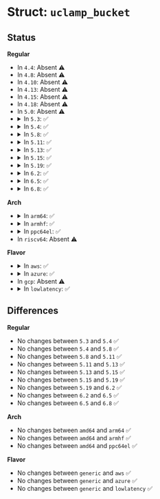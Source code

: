 # Struct: <code>uclamp_bucket</code>

## Status
<b>Regular</b>
<ul>
<li>
In <code>4.4</code>: Absent ⚠️
</li>
<li>
In <code>4.8</code>: Absent ⚠️
</li>
<li>
In <code>4.10</code>: Absent ⚠️
</li>
<li>
In <code>4.13</code>: Absent ⚠️
</li>
<li>
In <code>4.15</code>: Absent ⚠️
</li>
<li>
In <code>4.18</code>: Absent ⚠️
</li>
<li>
In <code>5.0</code>: Absent ⚠️
</li>
<li>
<details>
<summary>In <code>5.3</code>: ✅</summary>

```c
struct uclamp_bucket {
    long unsigned int value;
    long unsigned int tasks;
};
```
</details>
</li>
<li>
<details>
<summary>In <code>5.4</code>: ✅</summary>

```c
struct uclamp_bucket {
    long unsigned int value;
    long unsigned int tasks;
};
```
</details>
</li>
<li>
<details>
<summary>In <code>5.8</code>: ✅</summary>

```c
struct uclamp_bucket {
    long unsigned int value;
    long unsigned int tasks;
};
```
</details>
</li>
<li>
<details>
<summary>In <code>5.11</code>: ✅</summary>

```c
struct uclamp_bucket {
    long unsigned int value;
    long unsigned int tasks;
};
```
</details>
</li>
<li>
<details>
<summary>In <code>5.13</code>: ✅</summary>

```c
struct uclamp_bucket {
    long unsigned int value;
    long unsigned int tasks;
};
```
</details>
</li>
<li>
<details>
<summary>In <code>5.15</code>: ✅</summary>

```c
struct uclamp_bucket {
    long unsigned int value;
    long unsigned int tasks;
};
```
</details>
</li>
<li>
<details>
<summary>In <code>5.19</code>: ✅</summary>

```c
struct uclamp_bucket {
    long unsigned int value;
    long unsigned int tasks;
};
```
</details>
</li>
<li>
<details>
<summary>In <code>6.2</code>: ✅</summary>

```c
struct uclamp_bucket {
    long unsigned int value;
    long unsigned int tasks;
};
```
</details>
</li>
<li>
<details>
<summary>In <code>6.5</code>: ✅</summary>

```c
struct uclamp_bucket {
    long unsigned int value;
    long unsigned int tasks;
};
```
</details>
</li>
<li>
<details>
<summary>In <code>6.8</code>: ✅</summary>

```c
struct uclamp_bucket {
    long unsigned int value;
    long unsigned int tasks;
};
```
</details>
</li>
</ul>
<b>Arch</b>
<ul>
<li>
<details>
<summary>In <code>arm64</code>: ✅</summary>

```c
struct uclamp_bucket {
    long unsigned int value;
    long unsigned int tasks;
};
```
</details>
</li>
<li>
<details>
<summary>In <code>armhf</code>: ✅</summary>

```c
struct uclamp_bucket {
    long unsigned int value;
    long unsigned int tasks;
};
```
</details>
</li>
<li>
<details>
<summary>In <code>ppc64el</code>: ✅</summary>

```c
struct uclamp_bucket {
    long unsigned int value;
    long unsigned int tasks;
};
```
</details>
</li>
<li>
In <code>riscv64</code>: Absent ⚠️
</li>
</ul>
<b>Flavor</b>
<ul>
<li>
<details>
<summary>In <code>aws</code>: ✅</summary>

```c
struct uclamp_bucket {
    long unsigned int value;
    long unsigned int tasks;
};
```
</details>
</li>
<li>
<details>
<summary>In <code>azure</code>: ✅</summary>

```c
struct uclamp_bucket {
    long unsigned int value;
    long unsigned int tasks;
};
```
</details>
</li>
<li>
In <code>gcp</code>: Absent ⚠️
</li>
<li>
<details>
<summary>In <code>lowlatency</code>: ✅</summary>

```c
struct uclamp_bucket {
    long unsigned int value;
    long unsigned int tasks;
};
```
</details>
</li>
</ul>

## Differences
<b>Regular</b>
<ul>
<li>
No changes between <code>5.3</code> and <code>5.4</code> ✅
</li>
<li>
No changes between <code>5.4</code> and <code>5.8</code> ✅
</li>
<li>
No changes between <code>5.8</code> and <code>5.11</code> ✅
</li>
<li>
No changes between <code>5.11</code> and <code>5.13</code> ✅
</li>
<li>
No changes between <code>5.13</code> and <code>5.15</code> ✅
</li>
<li>
No changes between <code>5.15</code> and <code>5.19</code> ✅
</li>
<li>
No changes between <code>5.19</code> and <code>6.2</code> ✅
</li>
<li>
No changes between <code>6.2</code> and <code>6.5</code> ✅
</li>
<li>
No changes between <code>6.5</code> and <code>6.8</code> ✅
</li>
</ul>
<b>Arch</b>
<ul>
<li>
No changes between <code>amd64</code> and <code>arm64</code> ✅
</li>
<li>
No changes between <code>amd64</code> and <code>armhf</code> ✅
</li>
<li>
No changes between <code>amd64</code> and <code>ppc64el</code> ✅
</li>
</ul>
<b>Flavor</b>
<ul>
<li>
No changes between <code>generic</code> and <code>aws</code> ✅
</li>
<li>
No changes between <code>generic</code> and <code>azure</code> ✅
</li>
<li>
No changes between <code>generic</code> and <code>lowlatency</code> ✅
</li>
</ul>

